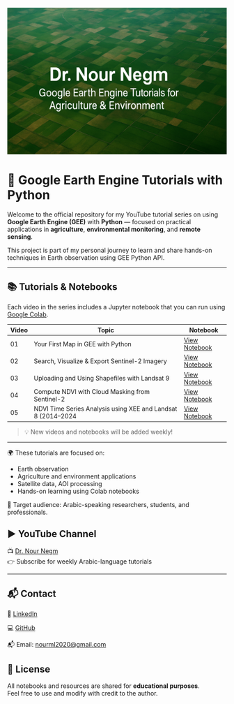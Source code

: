 <p align="center">
  <img src="Banner1.png" alt="Dr. Nour Negm - GEE Tutorials" width="800">
</p>

# 📡 Google Earth Engine Tutorials with Python
Welcome to the official repository for my YouTube tutorial series on using **Google Earth Engine (GEE)** with **Python** — focused on practical applications in **agriculture**, **environmental monitoring**, and **remote sensing**.

This project is part of my personal journey to learn and share hands-on techniques in Earth observation using GEE Python API.

---

## 📚 Tutorials & Notebooks

Each video in the series includes a Jupyter notebook that you can run using [Google Colab](https://colab.research.google.com/).

| Video | Topic | Notebook |
|-------|-------|----------|
| 01 | Your First Map in GEE with Python | [View Notebook](notebooks/01_Your_First_Map.ipynb) |
| 02 | Search, Visualize & Export Sentinel-2 Imagery | [View Notebook](notebooks/02_Search,_Visualize_&_Export_Sentinel_2_Imagery.ipynb) |
| 03 | Uploading and Using Shapefiles with Landsat 9  | [View Notebook](notebooks/03_Uploading_and_Using_Shapefile.ipynb)
| 04 | Compute NDVI with Cloud Masking from Sentinel-2 | [View Notebook](notebooks/04_Compute_NDVI_with_Cloud_Masking_from_Sentinel_2.ipynb)
| 05 | NDVI Time Series Analysis using XEE and Landsat 8 (2014–2024 | [View Notebook](notebooks/05_NDVI_Time_Series_Analysis_using__XEE_and_Landsat_8_(2014–2024).ipynb)
> 💡 New videos and notebooks will be added weekly!

---

🌍 These tutorials are focused on:
- Earth observation
- Agriculture and environment applications
- Satellite data, AOI processing
- Hands-on learning using Colab notebooks

🧪 Target audience: Arabic-speaking researchers, students, and professionals.

## ▶️ YouTube Channel

📺 [Dr. Nour Negm](https://www.youtube.com/@DrNourEarthEngine)  
👉 Subscribe for weekly Arabic-language tutorials

---

## 📬 Contact

💼 [LinkedIn](https://www.linkedin.com/in/nour-ibrahim)

💻 [GitHub](https://github.com/NourNegm85)

📬 Email: nourml2020@gmail.com

## 💬 License

All notebooks and resources are shared for **educational purposes**.  
Feel free to use and modify with credit to the author.
